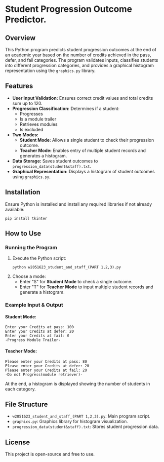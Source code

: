 # Student Progression Outcome Predictor.

## Overview
This Python program predicts student progression outcomes at the end of an academic year based on the number of credits achieved in the pass, defer, and fail categories. The program validates inputs, classifies students into different progression categories, and provides a graphical histogram representation using the `graphics.py` library.

## Features
- **User Input Validation:** Ensures correct credit values and total credits sum up to 120.
- **Progression Classification:** Determines if a student:
  - Progresses
  - Is a module trailer
  - Retrieves modules
  - Is excluded
- **Two Modes:**
  - **Student Mode:** Allows a single student to check their progression outcome.
  - **Teacher Mode:** Enables entry of multiple student records and generates a histogram.
- **Data Storage:** Saves student outcomes to `progression_data(student&staff).txt`.
- **Graphical Representation:** Displays a histogram of student outcomes using `graphics.py`.

## Installation
Ensure Python is installed and install any required libraries if not already available:
```
pip install tkinter
```

## How to Use
### Running the Program
1. Execute the Python script:
   ```
   python w2051623_student_and_staff_(PART 1,2,3).py
   ```
2. Choose a mode:
   - Enter "S" for **Student Mode** to check a single outcome.
   - Enter "T" for **Teacher Mode** to input multiple student records and generate a histogram.

### Example Input & Output
#### Student Mode:
```
Enter your Credits at pass: 100
Enter your Credits at defer: 20
Enter your Credits at fail: 0
-Progress Module Trailer-
```
#### Teacher Mode:
```
Please enter your Credits at pass: 80
Please enter your Credits at defer: 20
Please enter your Credits at fail: 20
-Do not Progress(module retriever)-
```
At the end, a histogram is displayed showing the number of students in each category.

## File Structure
- `w2051623_student_and_staff_(PART 1,2,3).py`: Main program script.
- `graphics.py`: Graphics library for histogram visualization.
- `progression_data(student&staff).txt`: Stores student progression data.

## License
This project is open-source and free to use.

